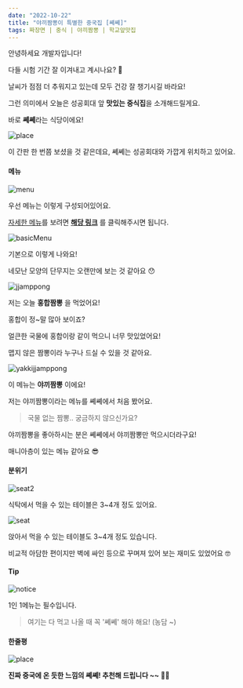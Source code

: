```yaml
---
date: "2022-10-22"
title: "야끼짬뽕이 특별한 중국집 [쎼쎼]"
tags: 짜장면 | 중식 | 야끼짬뽕 | 학교앞맛집
---
```


안녕하세요 개발자입니다!

다들 시험 기간 잘 이겨내고 계시나요? 🥺

날씨가 점점 더 추워지고 있는데 모두 건강 잘 챙기시길 바라요!

그런 의미에서 오늘은 성공회대 앞 **맛있는 중식집**을 소개해드릴게요.

바로 **쎼쎼**라는 식당이에요!

![place](/images/review/ssyessye/place.webp)

이 간판 한 번쯤 보셨을 것 같은데요, 쎼쎼는 성공회대와 가깝게 위치하고 있어요.

#### 메뉴

![menu](/images/review/ssyessye/menu.webp)

우선 메뉴는 이렇게 구성되어있어요.

[자세한 메뉴](https://www.onsuyum.com/Detail/10)를 보려면 **[해당 링크](https://www.onsuyum.com/Detail/10)** 를 클릭해주시면 됩니다.

![basicMenu](/images/review/ssyessye/basicMenu.webp)

기본으로 이렇게 나와요!

네모난 모양의 단무지는 오랜만에 보는 것 같아요 😯

![jjamppong](/images/review/ssyessye/jjamppong.webp)

저는 오늘 **홍합짬뽕** 을 먹었어요!

홍합이 정~말 많아 보이죠?

얼큰한 국물에 홍합이랑 같이 먹으니 너무 맛있었어요!

맵지 않은 짬뽕이라 누구나 드실 수 있을 것 같아요.

![yakkijjamppong](/images/review/ssyessye/yakkijjamppong.webp)

이 메뉴는 **야끼짬뽕** 이에요!

저는 야끼짬뽕이라는 메뉴를 쎼쎼에서 처음 봤어요.

> 국물 없는 짬뽕.. 궁금하지 않으신가요?

야끼짬뽕을 좋아하시는 분은 쎼쎼에서 야끼짬뽕만 먹으시더라구요!

매니아층이 있는 메뉴 같아요 😎

#### 분위기

![seat2](/images/review/ssyessye/seat2.webp)

식탁에서 먹을 수 있는 테이블은 3~4개 정도 있어요.

![seat](/images/review/ssyessye/seat.webp)

앉아서 먹을 수 있는 테이블도 3~4개 정도 있습니다.

비교적 아담한 편이지만 벽에 싸인 등으로 꾸며져 있어 보는 재미도 있었어요 🤓

#### Tip

![notice](/images/review/ssyessye/notice.webp)

1인 1메뉴는 필수입니다.

> 여기는 다 먹고 나올 때 꼭 '쎼쎼' 해야 해요! (농담 ~)

#### 한줄평

![place](/images/review/ssyessye/place2.webp)

**진짜 중국에 온 듯한 느낌의 쎼쎼! 추천해 드립니다 ~~ 👍🏻**
